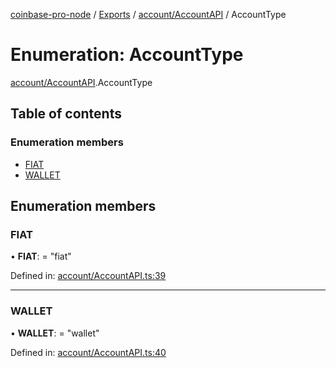 [coinbase-pro-node](../../README.md) / [Exports](../../modules.md) / [account/AccountAPI](../../modules/account_accountapi.md) / AccountType

# Enumeration: AccountType

[account/AccountAPI](../../modules/account_accountapi.md).AccountType

## Table of contents

### Enumeration members

- [FIAT](accountapi.accounttype.md#fiat)
- [WALLET](accountapi.accounttype.md#wallet)

## Enumeration members

### FIAT

• **FIAT**: = "fiat"

Defined in: [account/AccountAPI.ts:39](https://github.com/bennycode/coinbase-pro-node/blob/aa07e6d/src/account/AccountAPI.ts#L39)

---

### WALLET

• **WALLET**: = "wallet"

Defined in: [account/AccountAPI.ts:40](https://github.com/bennycode/coinbase-pro-node/blob/aa07e6d/src/account/AccountAPI.ts#L40)
